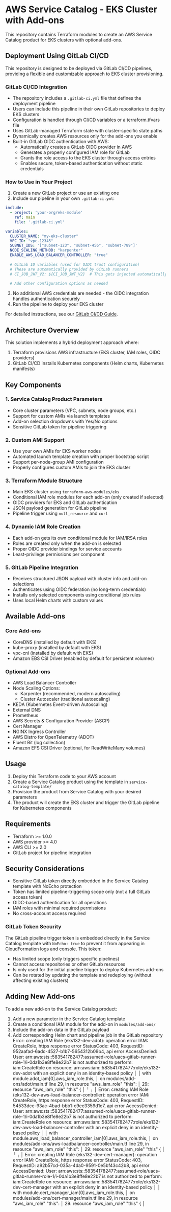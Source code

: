 # AWS Service Catalog - EKS Cluster with Add-ons

This repository contains Terraform modules to create an AWS Service Catalog product for EKS clusters with optional add-ons.

## Deployment Using GitLab CI/CD

This repository is designed to be deployed via GitLab CI/CD pipelines, providing a flexible and customizable approach to EKS cluster provisioning.

### GitLab CI/CD Integration

- The repository includes a `.gitlab-ci.yml` file that defines the deployment pipeline
- Users can include this pipeline in their own GitLab repositories to deploy EKS clusters
- Configuration is handled through CI/CD variables or a terraform.tfvars file
- Uses GitLab-managed Terraform state with cluster-specific state paths
- Dynamically creates AWS resources only for the add-ons you enable
- Built-in GitLab OIDC authentication with AWS:
  - Automatically creates a GitLab OIDC provider in AWS
  - Generates a properly configured IAM role for GitLab
  - Grants the role access to the EKS cluster through access entries
  - Enables secure, token-based authentication without static credentials

### How to Use in Your Project

1. Create a new GitLab project or use an existing one
2. Include our pipeline in your own `.gitlab-ci.yml`:

```yaml
include:
  - project: 'your-org/eks-module'
    ref: main
    file: '.gitlab-ci.yml'

variables:
  CLUSTER_NAME: "my-eks-cluster"
  VPC_ID: "vpc-12345"
  SUBNET_IDS: '["subnet-123", "subnet-456", "subnet-789"]'
  NODE_SCALING_METHOD: "karpenter"
  ENABLE_AWS_LOAD_BALANCER_CONTROLLER: "true"
  
  # GitLab ID variables (used for OIDC trust configuration)
  # These are automatically provided by GitLab runners
  # CI_JOB_JWT_V2: ${CI_JOB_JWT_V2}  # This gets injected automatically
  
  # Add other configuration options as needed
```

3. No additional AWS credentials are needed - the OIDC integration handles authentication securely
4. Run the pipeline to deploy your EKS cluster

For detailed instructions, see our [GitLab CI/CD Guide](./docs/gitlab-ci-guide.md).

## Architecture Overview

This solution implements a hybrid deployment approach where:
1. Terraform provisions AWS infrastructure (EKS cluster, IAM roles, OIDC providers)
2. GitLab CI/CD installs Kubernetes components (Helm charts, Kubernetes manifests)

## Key Components

### 1. Service Catalog Product Parameters
- Core cluster parameters (VPC, subnets, node groups, etc.)
- Support for custom AMIs via launch templates
- Add-on selection dropdowns with Yes/No options
- Sensitive GitLab token for pipeline triggering

### 2. Custom AMI Support
- Use your own AMIs for EKS worker nodes
- Automated launch template creation with proper bootstrap script
- Support per-node-group AMI configuration
- Properly configures custom AMIs to join the EKS cluster

### 3. Terraform Module Structure
- Main EKS cluster using `terraform-aws-modules/eks`
- Conditional IAM role modules for each add-on (only created if selected)
- OIDC providers for EKS and GitLab authentication
- JSON payload generation for GitLab pipeline
- Pipeline trigger using `null_resource` and `curl`

### 4. Dynamic IAM Role Creation
- Each add-on gets its own conditional module for IAM/IRSA roles
- Roles are created only when the add-on is selected
- Proper OIDC provider bindings for service accounts
- Least-privilege permissions per component

### 5. GitLab Pipeline Integration
- Receives structured JSON payload with cluster info and add-on selections
- Authenticates using OIDC federation (no long-term credentials)
- Installs only selected components using conditional job rules
- Uses local Helm charts with custom values

## Available Add-ons

### Core Add-ons
- CoreDNS (installed by default with EKS)
- kube-proxy (installed by default with EKS)
- vpc-cni (installed by default with EKS)
- Amazon EBS CSI Driver (enabled by default for persistent volumes)

### Optional Add-ons
- AWS Load Balancer Controller
- Node Scaling Options:
  - Karpenter (recommended, modern autoscaling)
  - Cluster Autoscaler (traditional autoscaling)
- KEDA (Kubernetes Event-driven Autoscaling)
- External DNS 
- Prometheus
- AWS Secrets & Configuration Provider (ASCP)
- Cert Manager
- NGINX Ingress Controller
- AWS Distro for OpenTelemetry (ADOT)
- Fluent Bit (log collection)
- Amazon EFS CSI Driver (optional, for ReadWriteMany volumes)

## Usage

1. Deploy this Terraform code to your AWS account
2. Create a Service Catalog product using the template in `service-catalog-template/`
3. Provision the product from Service Catalog with your desired parameters
4. The product will create the EKS cluster and trigger the GitLab pipeline for Kubernetes components

## Requirements

- Terraform >= 1.0.0
- AWS provider >= 4.0
- AWS CLI >= 2.0
- GitLab project for pipeline integration

## Security Considerations

- Sensitive GitLab token directly embedded in the Service Catalog template with NoEcho protection
- Token has limited pipeline-triggering scope only (not a full GitLab access token)
- OIDC-based authentication for all operations
- IAM roles with minimal required permissions
- No cross-account access required

### GitLab Token Security

The GitLab pipeline trigger token is embedded directly in the Service Catalog template with `NoEcho: true` to prevent it from appearing in CloudFormation logs and console. This token:

- Has limited scope (only triggers specific pipelines)
- Cannot access repositories or other GitLab resources
- Is only used for the initial pipeline trigger to deploy Kubernetes add-ons
- Can be rotated by updating the template and redeploying (without affecting existing clusters)

## Adding New Add-ons

To add a new add-on to the Service Catalog product:

1. Add a new parameter in the Service Catalog template
2. Create a conditional IAM module for the add-on in `modules/add-ons/`
3. Include the add-on data in the GitLab payload
4. Add corresponding Helm chart and pipeline job in the GitLab repository
Error: creating IAM Role (eks132-dev-adot): operation error IAM: CreateRole, https response error StatusCode: 403, RequestID: 952aafad-6adc-4527-b1b7-5654312b09b4, api error AccessDenied: User: arn:aws:sts::583541782477:assumed-role/uacs-gitlab-runner-role-1/i-0da1b3e8ffe8e22b7 is not authorized to perform: iam:CreateRole on resource: arn:aws:iam::583541782477:role/eks132-dev-adot with an explicit deny in an identity-based policy
│ 
│   with module.adot_iam[0].aws_iam_role.this,
│   on modules/add-ons/adot/main.tf line 29, in resource "aws_iam_role" "this":
│   29: resource "aws_iam_role" "this" {
│ 
╵
╷
│ Error: creating IAM Role (eks132-dev-aws-load-balancer-controller): operation error IAM: CreateRole, https response error StatusCode: 403, RequestID: 54533dce-93ac-4bad-bbb1-c9ee3359d1e7, api error AccessDenied: User: arn:aws:sts::583541782477:assumed-role/uacs-gitlab-runner-role-1/i-0da1b3e8ffe8e22b7 is not authorized to perform: iam:CreateRole on resource: arn:aws:iam::583541782477:role/eks132-dev-aws-load-balancer-controller with an explicit deny in an identity-based policy
│ 
│   with module.aws_load_balancer_controller_iam[0].aws_iam_role.this,
│   on modules/add-ons/aws-loadbalancer-controller/main.tf line 29, in resource "aws_iam_role" "this":
│   29: resource "aws_iam_role" "this" {
│ 
╵
╷
│ Error: creating IAM Role (eks132-dev-cert-manager): operation error IAM: CreateRole, https response error StatusCode: 403, RequestID: a92b57cd-035a-4da0-9591-0e5bf43c42b8, api error AccessDenied: User: arn:aws:sts::583541782477:assumed-role/uacs-gitlab-runner-role-1/i-0da1b3e8ffe8e22b7 is not authorized to perform: iam:CreateRole on resource: arn:aws:iam::583541782477:role/eks132-dev-cert-manager with an explicit deny in an identity-based policy
│ 
│   with module.cert_manager_iam[0].aws_iam_role.this,
│   on modules/add-ons/cert-manager/main.tf line 29, in resource "aws_iam_role" "this":
│   29: resource "aws_iam_role" "this" {
│ 
